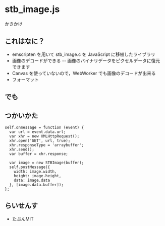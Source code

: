 # stb_image.js
かきかけ

## これはなに？
- emscripten を用いて stb_image.c を JavaScript に移植したライブラリ
- 画像のデコードができる
-- 画像のバイナリデータをピクセルデータに復元できます
- Canvas を使っていないので，WebWorker でも画像のデコードが出来る
- フォーマット

## でも

## つかいかた
```
self.onmessage = function (event) {
  var url = event.data.url;
  var xhr = new XMLHttpRequest();
  xhr.open('GET', url, true);
  xhr.responseType = 'arraybuffer';
  xhr.send();
  var buffer = xhr.response;

  var image = new STBImage(buffer);
  self.postMessage({
    width: image.width,
    height: image.height,
    data: image.data
  }, [image.data.buffer]);
};
```

## らいせんす
- たぶんMIT

